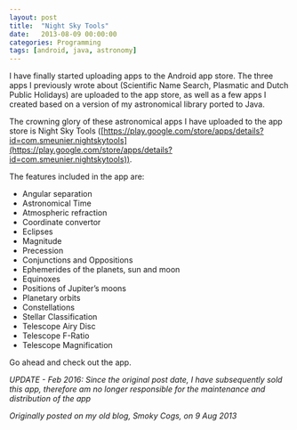 ```yaml
---
layout: post
title:  "Night Sky Tools"
date:   2013-08-09 00:00:00
categories: Programming
tags: [android, java, astronomy]
---
```


I have finally started uploading apps to the Android app store. The three apps I previously wrote about (Scientific Name Search, Plasmatic and Dutch Public Holidays) are uploaded to the app store, as well as a few apps I created based on a version of my astronomical library ported to Java.

The crowning glory of these astronomical apps I have uploaded to the app store is Night Sky Tools ([https://play.google.com/store/apps/details?id=com.smeunier.nightskytools](https://play.google.com/store/apps/details?id=com.smeunier.nightskytools)).

The features included in the app are:

* Angular separation
* Astronomical Time
* Atmospheric refraction
* Coordinate convertor
* Eclipses
* Magnitude
* Precession
* Conjunctions and Oppositions
* Ephemerides of the planets, sun and moon
* Equinoxes
* Positions of Jupiter’s moons
* Planetary orbits
* Constellations
* Stellar Classification
* Telescope Airy Disc
* Telescope F-Ratio
* Telescope Magnification

Go ahead and check out the app.

_UPDATE - Feb 2016: Since the original post date, I have subsequently sold this app, therefore am no longer responsible for the maintenance and distribution of the app_

_Originally posted on my old blog, Smoky Cogs, on 9 Aug 2013_
